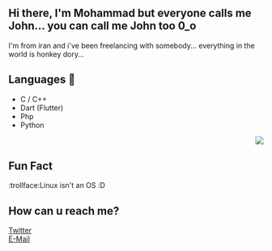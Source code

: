 ## Hi there, I'm Mohammad but everyone calls me John... you can call me John too 0_o

I'm from iran and i've been freelancing with somebody...
everything in the world is honkey dory...

## Languages 🔨
- C / C++
- Dart (Flutter)
- Php
- Python
<img align="right" src="https://github-readme-stats.vercel.app/api/top-langs/?username=0xj0hn&theme=tokyonight&hide=html,css,scss" />
</br>

## Fun Fact
:trollface:Linux isn't an OS :D

## How can u reach me?
[Twitter](https://twitter.com/i_am_j0hn) </br>
[E-Mail](mailto:johnsec@yahoo.com)
